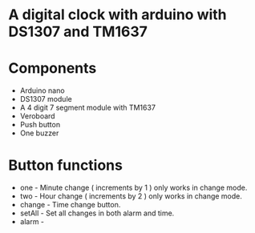 # A digital clock with arduino with DS1307 and TM1637

# Components
- Arduino nano
- DS1307 module
- A 4 digit 7 segment module with TM1637
- Veroboard
- Push button
- One buzzer

# Button functions
- one - Minute change ( increments by 1 ) only works in change mode.
- two - Hour change ( increments by 2 ) only works in change mode.
- change - Time change button.
- setAll - Set all changes in both alarm and time.
- alarm - 
